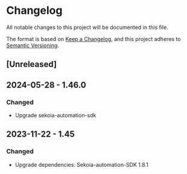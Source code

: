 # Changelog

All notable changes to this project will be documented in this file.

The format is based on [Keep a Changelog](https://keepachangelog.com/en/1.0.0/),
and this project adheres to [Semantic Versioning](https://semver.org/spec/v2.0.0.html).

## [Unreleased]

## 2024-05-28 - 1.46.0

### Changed

- Upgrade sekoia-automation-sdk

## 2023-11-22 - 1.45

### Changed

- Upgrade dependencies: Sekoia-automation-SDK 1.8.1
